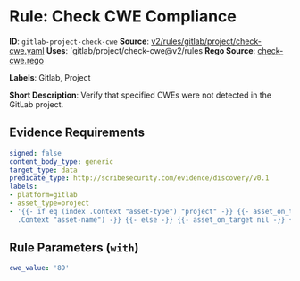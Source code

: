 # Rule: Check CWE Compliance

**ID**: `gitlab-project-check-cwe`
**Source**: [v2/rules/gitlab/project/check-cwe.yaml](https://github.com/scribe-public/sample-policies/v2/rules/gitlab/project/check-cwe.yaml)
**Uses**: `gitlab/project/check-cwe@v2/rules
**Rego Source**: [check-cwe.rego](https://github.com/scribe-public/sample-policies/v2/rules/gitlab/project/check-cwe.rego)

**Labels**: Gitlab, Project

**Short Description**: Verify that specified CWEs were not detected in the GitLab project.

## Evidence Requirements

```yaml
signed: false
content_body_type: generic
target_type: data
predicate_type: http://scribesecurity.com/evidence/discovery/v0.1
labels:
- platform=gitlab
- asset_type=project
- '{{- if eq (index .Context "asset-type") "project" -}} {{- asset_on_target (index
  .Context "asset-name") -}} {{- else -}} {{- asset_on_target nil -}} {{- end -}}'
```
## Rule Parameters (`with`)

```yaml
cwe_value: '89'
```
